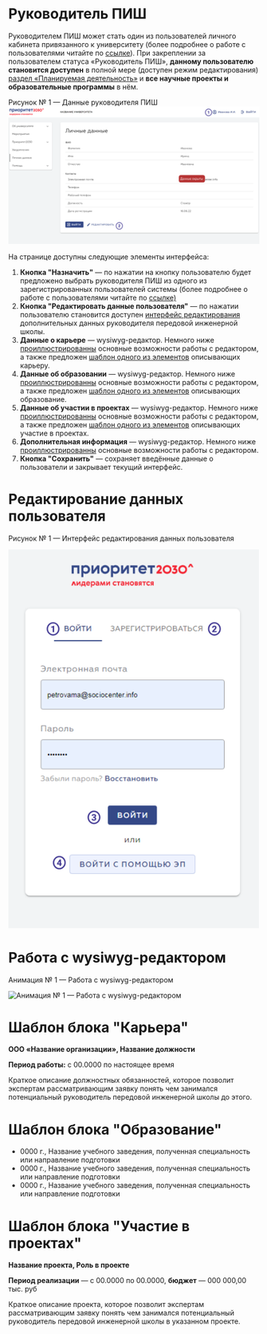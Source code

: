 # Руководитель ПИШ
Руководителем ПИШ может стать один из пользователей личного кабинета привязанного к университету (более подробнее о работе с пользователями читайте по [ссылке](https://help.sociocenter.info/docs/advanced-engineering-schools/users)). При закреплении за пользователем статуса «Руководитель ПИШ», __данному пользователю становится доступен__ в полной мере (доступен режим редактирования) [раздел «Планируемая деятельность»](https://help.sociocenter.info/docs/advanced-engineering-schools/roadmap) и __все научные проекты и образовательные программы__ в нём.

Рисунок № 1 — Данные руководителя ПИШ
![скриншот 1](/source/img/%D1%81%D0%BA%D1%80%D0%B8%D0%BD%D1%88%D0%BE%D1%82%201.png) 

На странице доступны следующие элементы интерфейса:

1. __Кнопка "Назначить"__ — по нажатии на кнопку пользователю будет предложено выбрать руководителя ПИШ из одного из зарегистрированных пользователей системы (более подробнее о работе с пользователями читайте по [ссылке)](https://help.sociocenter.info/docs/advanced-engineering-schools/users)
2. __Кнопка "Редактировать данные пользователя"__ — по нажатии пользователю становится доступен [интерфейс редактирования](https://help.sociocenter.info/docs/advanced-engineering-schools/team-lead#%D1%80%D0%B5%D0%B4%D0%B0%D0%BA%D1%82%D0%B8%D1%80%D0%BE%D0%B2%D0%B0%D0%BD%D0%B8%D0%B5-%D0%B4%D0%B0%D0%BD%D0%BD%D1%8B%D1%85-%D0%BF%D0%BE%D0%BB%D1%8C%D0%B7%D0%BE%D0%B2%D0%B0%D1%82%D0%B5%D0%BB%D1%8F) дополнительных данных руководителя передовой инженерной школы.
 3. __Данные о карьере__ — wysiwyg-редактор. Немного ниже [проиллюстрированны](https://help.sociocenter.info/docs/advanced-engineering-schools/team-lead#%D1%80%D0%B0%D0%B1%D0%BE%D1%82%D0%B0-%D1%81-wysiwyg-%D1%80%D0%B5%D0%B4%D0%B0%D0%BA%D1%82%D0%BE%D1%80%D0%BE%D0%BC) основные возможности работы с редактором, а также предложен [шаблон одного из элементов](https://help.sociocenter.info/docs/advanced-engineering-schools/team-lead#%D1%88%D0%B0%D0%B1%D0%BB%D0%BE%D0%BD-%D0%B1%D0%BB%D0%BE%D0%BA%D0%B0-%D0%BA%D0%B0%D1%80%D1%8C%D0%B5%D1%80%D0%B0) описывающих карьеру.
4. __Данные об образовании__ — wysiwyg-редактор. Немного ниже [проиллюстрированны](https://help.sociocenter.info/docs/advanced-engineering-schools/team-lead#%D1%80%D0%B0%D0%B1%D0%BE%D1%82%D0%B0-%D1%81-wysiwyg-%D1%80%D0%B5%D0%B4%D0%B0%D0%BA%D1%82%D0%BE%D1%80%D0%BE%D0%BC) основные возможности работы с редактором, а также предложен [шаблон одного из элементов](https://help.sociocenter.info/docs/advanced-engineering-schools/team-lead#%D1%88%D0%B0%D0%B1%D0%BB%D0%BE%D0%BD-%D0%B1%D0%BB%D0%BE%D0%BA%D0%B0-%D0%BE%D0%B1%D1%80%D0%B0%D0%B7%D0%BE%D0%B2%D0%B0%D0%BD%D0%B8%D0%B5) описывающих образование.
5. __Данные об участии в проектах__ — wysiwyg-редактор. Немного ниже [проиллюстрированны](https://help.sociocenter.info/docs/advanced-engineering-schools/team-lead#%D1%80%D0%B0%D0%B1%D0%BE%D1%82%D0%B0-%D1%81-wysiwyg-%D1%80%D0%B5%D0%B4%D0%B0%D0%BA%D1%82%D0%BE%D1%80%D0%BE%D0%BC) основные возможности работы с редактором, а также предложен [шаблон одного из элементов](https://help.sociocenter.info/docs/advanced-engineering-schools/team-lead#%D1%88%D0%B0%D0%B1%D0%BB%D0%BE%D0%BD-%D0%B1%D0%BB%D0%BE%D0%BA%D0%B0-%D1%83%D1%87%D0%B0%D1%81%D1%82%D0%B8%D0%B5-%D0%B2-%D0%BF%D1%80%D0%BE%D0%B5%D0%BA%D1%82%D0%B0%D1%85) описывающих участие в проектах.
6. __Дополнительная информация__ — wysiwyg-редактор. Немного ниже [проиллюстрированны](https://help.sociocenter.info/docs/advanced-engineering-schools/team-lead#%D1%80%D0%B0%D0%B1%D0%BE%D1%82%D0%B0-%D1%81-wysiwyg-%D1%80%D0%B5%D0%B4%D0%B0%D0%BA%D1%82%D0%BE%D1%80%D0%BE%D0%BC) основные возможности работы с редактором.
7. __Кнопка "Сохранить"__ — сохраняет введённые данные о пользователи и закрывает текущий интерфейс.

# Редактирование данных пользователя

Рисунок № 1 — Интерфейс редактирования данных пользователя

![вход](/source/img/%D0%B2%D1%85%D0%BE%D0%B4.png)


# Работа с wysiwyg-редактором

Анимация № 1 — Работа с wysiwyg-редактором

![Анимация № 1 — Работа с wysiwyg-редактором](https://help.sociocenter.info/assets/images/aes-program-02-32372b56c7307d85e6f0f309087f248b.gif)


# Шаблон блока "Карьера"

__ООО «Название организации», Название должности__

__Период работы:__ с 00.0000 по настоящее время

Краткое описание должностных обязанностей, которое позволит экспертам рассматривающим заявку понять чем занимался потенциальный руководитель передовой инженерной школы до этого.

# Шаблон блока "Образование"

* 0000 г., Название учебного заведения, полученная специальность или направление подготовки
* 0000 г., Название учебного заведения, полученная специальность или направление подготовки
* 0000 г., Название учебного заведения, полученная специальность или направление подготовки

# Шаблон блока "Участие в проектах"

__Название проекта, Роль в проекте__
 
__Период реализации__ — с 00.0000 по 00.0000, __бюджет__ — 000 000,00 тыс. руб

Краткое описание проекта, которое позволит экспертам рассматривающим заявку понять чем занимался потенциальный руководитель передовой инженерной школы в указанном проекте.

